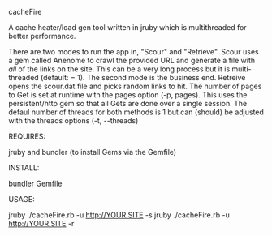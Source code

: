 cacheFire

A cache heater/load gen tool written in jruby which is multithreaded for better performance.

There are two modes to run the app in, "Scour" and "Retrieve".  Scour uses a gem called Anenome to crawl the provided URL and generate a file with *all* of the links on the site.  This can be a very long process but it is multi-threaded (default: = 1).  The second mode is the business end.  Retreive opens the scour.dat file and picks random links to hit.  The number of pages to Get is set at runtime with the pages option (-p, pages).  This uses the persistent/http gem so that all Gets are done over a single session. The defaul number of threads for both methods is 1 but can (should) be adjusted with the threads options (-t, --threads) 

REQUIRES:  

jruby and bundler (to install Gems via the Gemfile)

INSTALL: 

bundler Gemfile

USAGE:

jruby ./cacheFire.rb -u http://YOUR.SITE -s
jruby ./cacheFire.rb -u http://YOUR.SITE -r


